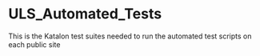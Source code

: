 # ULS_Automated_Tests
This is the Katalon test suites needed to run the automated test scripts on each public site
